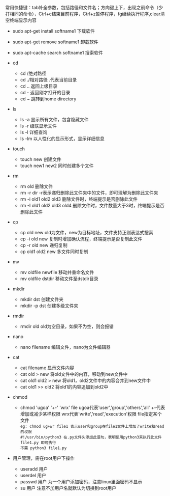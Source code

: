 常用快捷键：tab补全参数，包括路径和文件名；方向键上下，出现之前命令（少打相同的命令），Ctrl+c结束目前程序，Ctrl+z暂停程序，fg继续执行程序,clear清空终端显示内容    
- sudo apt-get install softname1   下载软件  
- sudo apt-get remove softname1    卸载软件  
- sudo apt-cache search softname1  搜索软件  
- cd  
  - cd /绝对路径  
  - cd ./相对路径  .代表当前目录  
  - cd .. 返回上级目录  
  - cd - 返回刚才打开的目录  
  - cd ~ 跳转到home directory  
  
- ls  
  - ls -a 显示所有文件，包含隐藏文件  
  - ls -r 级联显示文件  
  - ls -l 详细查询  
  - ls -lm 以人性化的显示形式，显示详细信息  

- touch  
  - touch new 创建文件  
  - touch new1 new2  同时创建多个文件  

- rm  
  - rm old  删除文件    
  - rm -r dir   -r表示递归删除此文件夹中的文件，即可理解为删除此文件夹      
  - rm -i old1 old2 old3 删除文件时，终端提示是否删除此文件  
  - rm -I old1 old2 old3 old4 删除文件时，文件数量大于3时，终端提示是否删除此文件   
  
- cp  
  - cp old new  old为文件，new为目标地址，文件支持正则表达式搜索  
  - cp -i old new  复制时增加确认流程，终端提示是否复制此文件  
  - cp -r old new  递归复制      
  - cp old1 old2 new 多文件同时复制  
  
- mv  
  - mv oldfile newfile 移动并重命名文件  
  - mv oldfile dstdir  移动文件至dstdir目录  
  
- mkdir  
  - mkdir dst 创建文件夹  
  - mkdir -p dst 创建多级文件夹  
  
- rmdir  
  - rmdir old old为空目录，如果不为空，则会报错    
  
- nano
  - nano filename 编辑文件，nano为文件编辑器    
  
- cat
  - cat filename 显示文件内容  
  - cat old > new 将old文件中的内容，移动到new文件中  
  - cat old1 old2 > new 将old1，old2文件中的内容合并到new文件中  
  - cat old1 >> old2  将old1的内容追加到old2中  
  
- chmod 
  - chmod 'ugoa' '+-' 'wrx' file  ugoa代表'user','group','others','all' +-代表增加或减少某样权限 wrx代表'write','read','execution'权限 file指定某个文件  
  `eg: chmod ug+wr file1 表示user和group在file1文件上增加了write和read的权限`  
  `#!/usr/bin/python3 在.py文件头添加此语句，表明使用python3来执行此文件`  
  `file1.py 即可执行`  
  `不需 python3 file1.py`  
  
- 用户管理，需在root用户下操作    
  - useradd 用户  
  - userdel 用户  
  - passwd  用户 为一个用户添加密码，注意linux里面密码不显示  
  - su 用户    注意不加用户名就默认为切换到root用户  
 
